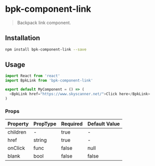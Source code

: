 # bpk-component-link

> Backpack link component.

## Installation

```sh
npm install bpk-component-link --save
```

## Usage

```js
import React from 'react'
import BpkLink from 'bpk-component-link'

export default MyComponent = () => (
  <BpkLink href="https://www.skyscanner.net/">Click here</BpkLink>
)
```

### Props

| Property | PropType | Required | Default Value |
| -------- | -------- | -------- | ------------- |
| children | -        | true     | -             |
| href     | string   | true     | -             |
| onClick  | func     | false    | null          |
| blank    | bool     | false    | false         |
